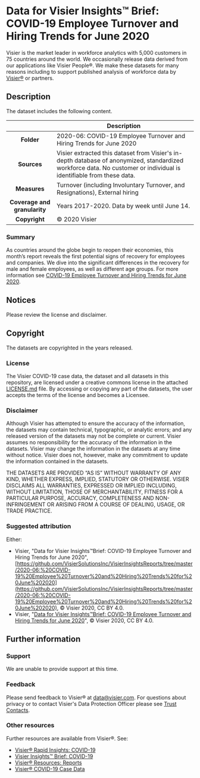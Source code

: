 # Data for Visier Insights™ Brief: COVID-19 Employee Turnover and Hiring Trends for June 2020

Visier is the market leader in workforce analytics with 5,000 customers in 75 countries around the world. We occasionally release data derived from our applications like Visier People®.  We make these datasets for many reasons including to support published analysis of workforce data by [Visier®](http://www.visier.com/) or partners. 

## Description
The dataset includes the following content. 

| | Description |
| :---: | --- |
| **Folder** | 2020-06: COVID-19 Employee Turnover and Hiring Trends for June 2020 |
| **Sources** | Visier extracted this dataset from Visier's in-depth database of anonymized, standardized workforce data. No customer or individual is identifiable from these data. |
| **Measures** | Turnover (including Involuntary Turnover, and Resignations), External hiring |
| **Coverage and granularity** | Years 2017-2020. Data by week until June 14. |
| **Copyright** | © 2020 Visier |

### Summary
As countries around the globe begin to reopen their economies, this month’s report reveals the first potential signs of recovery for employees and companies. We dive into the significant differences in the recovery for male and female employees, as well as different age groups. For more information see [COVID-19 Employee Turnover and Hiring Trends for June 2020](https://www.visier.com/wp-content/uploads/2020/06/VisierInsights-COVID19-June2020.pdf).

## Notices
Please review the license and disclaimer. 

## Copyright
The datasets are copyrighted in the years released.

### License
The Visier COVID-19 case data, the dataset and all datasets in this repository, are licensed under a creative commons license in the attached [LICENSE.md](/LICENSE.md) file. By accessing or copying any part of the datasets, the user accepts the terms of the license and becomes a Licensee.

### Disclaimer
Although Visier has attempted to ensure the accuracy of the information, the datasets may contain technical, typographic, or analytic errors; and any released version of the datasets may not be complete or current. Visier assumes no responsibility for the accuracy of the information in the datasets. Visier may change the information in the datasets at any time without notice. Visier does not, however, make any commitment to update the information contained in the datasets.

THE DATASETS ARE PROVIDED “AS IS” WITHOUT WARRANTY OF ANY KIND, WHETHER EXPRESS, IMPLIED, STATUTORY OR OTHERWISE. VISIER DISCLAIMS ALL WARRANTIES, EXPRESSED OR IMPLIED INCLUDING, WITHOUT LIMITATION, THOSE OF MERCHANTABILITY, FITNESS FOR A PARTICULAR PURPOSE, ACCURACY, COMPLETENESS AND NON-INFRINGEMENT OR ARISING FROM A COURSE OF DEALING, USAGE, OR TRADE PRACTICE.

### Suggested attribution ###
Either:
* Visier, "Data for Visier Insights™Brief: COVID-19 Employee Turnover and Hiring Trends for June 2020", [https://github.com/VisierSolutionsInc/VisierInsightsReports/tree/master/2020-06:%20COVID-19%20Employee%20Turnover%20and%20Hiring%20Trends%20for%20June%202020](https://github.com/VisierSolutionsInc/VisierInsightsReports/tree/master/2020-06:%20COVID-19%20Employee%20Turnover%20and%20Hiring%20Trends%20for%20June%202020), © Visier 2020, CC BY 4.0. 
* Visier, "[Data for Visier Insights™Brief: COVID-19 Employee Turnover and Hiring Trends for June 2020](https://github.com/VisierSolutionsInc/VisierInsightsReports/tree/master/2020-06:%20COVID-19%20Employee%20Turnover%20and%20Hiring%20Trends%20for%20June%202020)", © Visier 2020, CC BY 4.0. 

## Further information

### Support 
We are unable to provide support at this time. 

### Feedback
Please send feedback to Visier® at [data@visier.com](mailto:data@visier.com). For questions about privacy or to contact Visier's Data Protection Officer please see [Trust Contacts](https://www.visier.com/trust/).

### Other resources
Further resources are available from Visier®. See:
* [Visier® Rapid Insights: COVID-19](https://www.visier.com/wp-content/uploads/2020/03/Visier-People-CrisisManagement.pdf)
* [Visier Insights™ Brief: COVID-19](https://hello.visier.com/covid-19-employee-turnover-hiring-trends.html)
* [Visier® Resources: Reports](https://www.visier.com/resources/?type=reports&sort=popularity&topic=)
* [Visier® COVID-19 Case Data](https://github.com/VisierSolutionsInc/VisierCOVID19CaseData)
